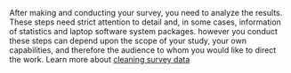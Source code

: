 After making and conducting your survey, you need to analyze the results. These steps need strict attention to detail and, in some cases, information of statistics and laptop software system packages. however you conduct these steps can depend upon the scope of your study, your own capabilities, and therefore the audience to whom you would like to direct the work.
 Learn more about [cleaning survey data](https://vizualsurvey.com/blogs/cleaning-survey-data/)
